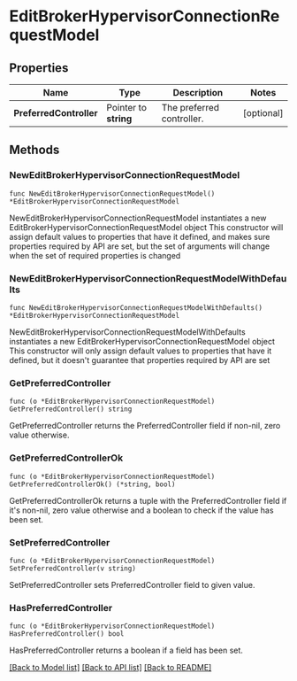 # EditBrokerHypervisorConnectionRequestModel

## Properties

Name | Type | Description | Notes
------------ | ------------- | ------------- | -------------
**PreferredController** | Pointer to **string** | The preferred controller. | [optional] 

## Methods

### NewEditBrokerHypervisorConnectionRequestModel

`func NewEditBrokerHypervisorConnectionRequestModel() *EditBrokerHypervisorConnectionRequestModel`

NewEditBrokerHypervisorConnectionRequestModel instantiates a new EditBrokerHypervisorConnectionRequestModel object
This constructor will assign default values to properties that have it defined,
and makes sure properties required by API are set, but the set of arguments
will change when the set of required properties is changed

### NewEditBrokerHypervisorConnectionRequestModelWithDefaults

`func NewEditBrokerHypervisorConnectionRequestModelWithDefaults() *EditBrokerHypervisorConnectionRequestModel`

NewEditBrokerHypervisorConnectionRequestModelWithDefaults instantiates a new EditBrokerHypervisorConnectionRequestModel object
This constructor will only assign default values to properties that have it defined,
but it doesn't guarantee that properties required by API are set

### GetPreferredController

`func (o *EditBrokerHypervisorConnectionRequestModel) GetPreferredController() string`

GetPreferredController returns the PreferredController field if non-nil, zero value otherwise.

### GetPreferredControllerOk

`func (o *EditBrokerHypervisorConnectionRequestModel) GetPreferredControllerOk() (*string, bool)`

GetPreferredControllerOk returns a tuple with the PreferredController field if it's non-nil, zero value otherwise
and a boolean to check if the value has been set.

### SetPreferredController

`func (o *EditBrokerHypervisorConnectionRequestModel) SetPreferredController(v string)`

SetPreferredController sets PreferredController field to given value.

### HasPreferredController

`func (o *EditBrokerHypervisorConnectionRequestModel) HasPreferredController() bool`

HasPreferredController returns a boolean if a field has been set.


[[Back to Model list]](../README.md#documentation-for-models) [[Back to API list]](../README.md#documentation-for-api-endpoints) [[Back to README]](../README.md)


